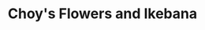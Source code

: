---
title: "Choy's Flowers and Ikebana"
url: /hendersonville/choys-flowers-and-ikebana/
shop: Blumen
---